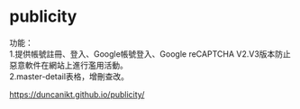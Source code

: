 # publicity  

功能：  
1.提供帳號註冊、登入、Google帳號登入、Google reCAPTCHA V2.V3版本防止惡意軟件在網站上進行濫用活動。  
2.master-detail表格，增刪查改。  
  
  https://duncanikt.github.io/publicity/
